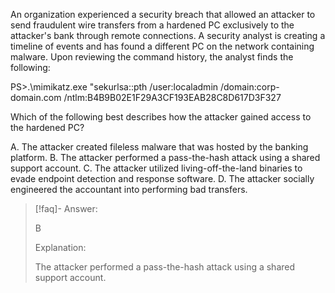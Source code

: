 
An organization experienced a security breach that allowed an attacker to send fraudulent wire transfers from a hardened PC exclusively to the attacker's bank through remote connections. A security analyst is creating a timeline of events and has found a different PC on the network containing malware. Upon reviewing the command history, the analyst finds the following: 

PS>.\mimikatz.exe "sekurlsa::pth /user:localadmin /domain:corp-domain.com /ntlm:B4B9B02E1F29A3CF193EAB28C8D617D3F327

Which of the following best describes how the attacker gained access to the hardened PC? 

A. The attacker created fileless malware that was hosted by the banking platform. 
B. The attacker performed a pass-the-hash attack using a shared support account. 
C. The attacker utilized living-off-the-land binaries to evade endpoint detection and response software. 
D. The attacker socially engineered the accountant into performing bad transfers.

> [!faq]- Answer: 
> 
> B 
> 
> Explanation: 
> 
> The attacker performed a pass-the-hash attack using a shared support account.

